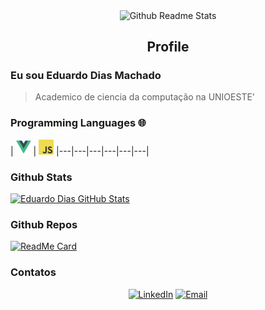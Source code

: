 <p align="center">
 <img width="100px" src="https://res.cloudinary.com/anuraghazra/image/upload/v1594908242/logo_ccswme.svg" align="center" alt="Github Readme Stats" />
 <h2 align="center">Profile</h2>
</p>

### Eu sou Eduardo Dias Machado
> Academico de ciencia da computação na UNIOESTE'
<div
 <p>
</p>
</div>

### Programming Languages 🌐

| [<img src="https://raw.githubusercontent.com/github/explore/80688e429a7d4ef2fca1e82350fe8e3517d3494d/topics/vue/vue.png" alt="Vue" width="24">](https://vuejs.org/) |  [<img src="https://raw.githubusercontent.com/github/explore/80688e429a7d4ef2fca1e82350fe8e3517d3494d/topics/javascript/javascript.png" alt="jQuery" width="24">](https://jquery.com/) 
|---|---|---|---|---|---|

### Github Stats

[![Eduardo Dias GitHub Stats](https://github-readme-stats.vercel.app/api?username=diasmachado&show_icons=true&count_private=true)](https://github.com/diasmachado)

### Github Repos

[![ReadMe Card](https://github-readme-stats.vercel.app/api/pin/?username=diasmachado&repo=Truck-Connect&show_owner=true)](https://github.com/diasmachado/Truck-Connect)

<h3> Contatos </h3>

<p align="center">
<a href="www.linkedin.com/in/eduardo-dias-machado-034b4b30a" target="_blank"><img alt="LinkedIn" src="https://img.shields.io/badge/LinkedIn-Eduardo Dias Machado-blue?style=flat&logo=linkedin"></a>
<a href="mailto:eduardodiasmachado7979@gmail.com"><img alt="Email" src="https://img.shields.io/badge/Email-eduardodiasmachado7979@gmail.com-blue?style=flat&logo=gmail"></a>
</p>

